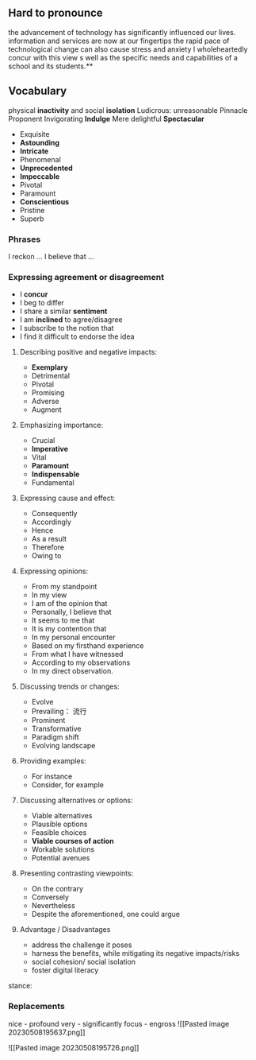 
## Hard to pronounce
the advancement of technology has significantly influenced our lives.
information and services are now at our fingertips
the rapid pace of technological change can also cause stress and anxiety
I wholeheartedly concur with this view
s well as the specific needs and capabilities of a school and its students.** 

## Vocabulary

physical **inactivity** and social **isolation**
Ludicrous: unreasonable
Pinnacle
Proponent
Invigorating
**Indulge**
Mere
delightful
**Spectacular**
-   Exquisite
-   **Astounding**
-   **Intricate**
-   Phenomenal
-   **Unprecedented**
-   **Impeccable**
-   Pivotal
-   Paramount
-   **Conscientious**
-   Pristine
-   Superb

### Phrases
I reckon ...
I believe that ...

###  Expressing agreement or disagreement 
-   I **concur**
-   I beg to differ
-   I share a similar **sentiment**
-   I am **inclined** to agree/disagree
-   I subscribe to the notion that
-   I find it difficult to endorse the idea

1.  Describing positive and negative impacts:
    -   **Exemplary**
    -   Detrimental
    -   Pivotal
    -   Promising
    -   Adverse
    -   Augment
1.  Emphasizing importance:
    -   Crucial
    -   **Imperative**
    -   Vital
    -   **Paramount**
    -   **Indispensable**
    -   Fundamental 


1.  Expressing cause and effect:
    -   Consequently
    -   Accordingly
    -   Hence
    -   As a result
    -   Therefore
    -   Owing to
3.  Expressing opinions:
    -   From my standpoint
    -   In my view
    -   I am of the opinion that
    -   Personally, I believe that
    -   It seems to me that
    -   It is my contention that
    -   In my personal encounter
    -   Based on my firsthand experience
    -   From what I have witnessed
    -   According to my observations
    -   In my direct observation.
4. Discussing trends or changes:
    -   Evolve
    -   Prevailing： 流行
    -   Prominent
    -   Transformative
    -   Paradigm shift
    -   Evolving landscape
2.  Providing examples:
    -   For instance
    -   Consider, for example
3.  Discussing alternatives or options:
    -   Viable alternatives
    -   Plausible options
    -   Feasible choices
    -   **Viable courses of action**
    -   Workable solutions
    -   Potential avenues
4.  Presenting contrasting viewpoints:
    -   On the contrary
    -   Conversely
    -   Nevertheless
    -   Despite the aforementioned, one could argue
5. Advantage / Disadvantages
    * address the challenge it poses
    * harness the benefits, while mitigating its negative impacts/risks
    * social cohesion/ social isolation
    * foster digital literacy 

stance: 

### Replacements
nice - profound
very - significantly
focus - engross
![[Pasted image 20230508195637.png]]

![[Pasted image 20230508195726.png]]